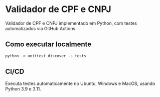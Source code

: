 # Validador de CPF e CNPJ

Validador de CPF e CNPJ implementado em Python, com testes automatizados via GitHub Actions.

## Como executar localmente

```bash
python -m unittest discover -s tests
```

## CI/CD

Executa testes automaticamente no Ubuntu, Windows e MacOS, usando Python 3.9 e 3.11.
